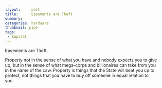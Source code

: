 ```yaml
---
layout:     post
title:      Easements are Theft
summary:    
categories: hardware
thumbnail: pipe
tags:
 - kapital
---
```


Easements are Theft.

Property not in the sense of what you have and nobody expects you to give up, but in the sense of what mega-corps and billionaires can take from you in the name of the Law. Property is things that the State will beat you up to protect, not things that you have to buy off someone in equal relation to you.



